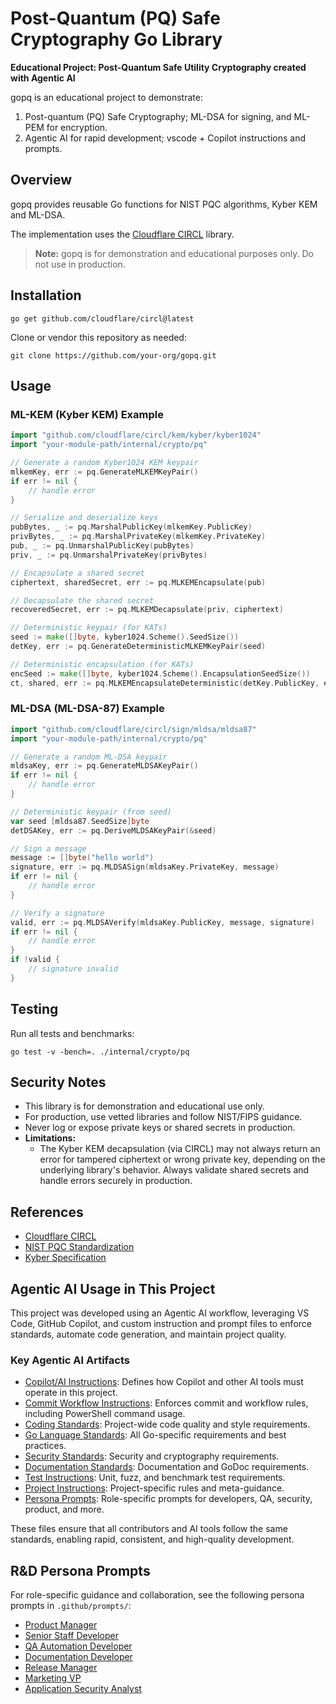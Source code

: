 
# Post-Quantum (PQ) Safe Cryptography Go Library

**Educational Project: Post-Quantum Safe Utility Cryptography created with Agentic AI**

gopq is an educational project to demonstrate:
1. Post-quantum (PQ) Safe Cryptography; ML-DSA for signing, and ML-PEM for encryption.
2. Agentic AI for rapid development; vscode + Copilot instructions and prompts.

## Overview

gopq provides reusable Go functions for NIST PQC algorithms, Kyber KEM and ML-DSA.

The implementation uses the [Cloudflare CIRCL](https://github.com/cloudflare/circl) library.

> **Note:** gopq is for demonstration and educational purposes only. Do not use in production.

## Installation

```
go get github.com/cloudflare/circl@latest
```

Clone or vendor this repository as needed:

```
git clone https://github.com/your-org/gopq.git
```


## Usage

### ML-KEM (Kyber KEM) Example

```go
import "github.com/cloudflare/circl/kem/kyber/kyber1024"
import "your-module-path/internal/crypto/pq"

// Generate a random Kyber1024 KEM keypair
mlkemKey, err := pq.GenerateMLKEMKeyPair()
if err != nil {
    // handle error
}

// Serialize and deserialize keys
pubBytes, _ := pq.MarshalPublicKey(mlkemKey.PublicKey)
privBytes, _ := pq.MarshalPrivateKey(mlkemKey.PrivateKey)
pub, _ := pq.UnmarshalPublicKey(pubBytes)
priv, _ := pq.UnmarshalPrivateKey(privBytes)

// Encapsulate a shared secret
ciphertext, sharedSecret, err := pq.MLKEMEncapsulate(pub)

// Decapsulate the shared secret
recoveredSecret, err := pq.MLKEMDecapsulate(priv, ciphertext)

// Deterministic keypair (for KATs)
seed := make([]byte, kyber1024.Scheme().SeedSize())
detKey, err := pq.GenerateDeterministicMLKEMKeyPair(seed)

// Deterministic encapsulation (for KATs)
encSeed := make([]byte, kyber1024.Scheme().EncapsulationSeedSize())
ct, shared, err := pq.MLKEMEncapsulateDeterministic(detKey.PublicKey, encSeed)
```

### ML-DSA (ML-DSA-87) Example

```go
import "github.com/cloudflare/circl/sign/mldsa/mldsa87"
import "your-module-path/internal/crypto/pq"

// Generate a random ML-DSA keypair
mldsaKey, err := pq.GenerateMLDSAKeyPair()
if err != nil {
    // handle error
}

// Deterministic keypair (from seed)
var seed [mldsa87.SeedSize]byte
detDSAKey, err := pq.DeriveMLDSAKeyPair(&seed)

// Sign a message
message := []byte("hello world")
signature, err := pq.MLDSASign(mldsaKey.PrivateKey, message)
if err != nil {
    // handle error
}

// Verify a signature
valid, err := pq.MLDSAVerify(mldsaKey.PublicKey, message, signature)
if err != nil {
    // handle error
}
if !valid {
    // signature invalid
}
```

## Testing

Run all tests and benchmarks:

```
go test -v -bench=. ./internal/crypto/pq
```

## Security Notes

- This library is for demonstration and educational use only.
- For production, use vetted libraries and follow NIST/FIPS guidance.
- Never log or expose private keys or shared secrets in production.
- **Limitations:**
  - The Kyber KEM decapsulation (via CIRCL) may not always return an error for tampered ciphertext or wrong private key, depending on the underlying library's behavior. Always validate shared secrets and handle errors securely in production.


## References

- [Cloudflare CIRCL](https://github.com/cloudflare/circl)
- [NIST PQC Standardization](https://csrc.nist.gov/projects/post-quantum-cryptography)
- [Kyber Specification](https://pq-crystals.org/kyber/)

## Agentic AI Usage in This Project

This project was developed using an Agentic AI workflow, leveraging VS Code, GitHub Copilot, and custom instruction and prompt files to enforce standards, automate code generation, and maintain project quality.

### Key Agentic AI Artifacts

- [Copilot/AI Instructions](.github/instructions/copilot-instructions.md): Defines how Copilot and other AI tools must operate in this project.
- [Commit Workflow Instructions](.github/instructions/commit-instructions.md): Enforces commit and workflow rules, including PowerShell command usage.
- [Coding Standards](.github/instructions/coding-instructions.md): Project-wide code quality and style requirements.
- [Go Language Standards](.github/instructions/go-instructions.md): All Go-specific requirements and best practices.
- [Security Standards](.github/instructions/security-instructions.md): Security and cryptography requirements.
- [Documentation Standards](.github/instructions/doc-instructions.md): Documentation and GoDoc requirements.
- [Test Instructions](.github/instructions/test-instructions.md): Unit, fuzz, and benchmark test requirements.
- [Project Instructions](.github/instructions/project-instructions.md): Project-specific rules and meta-guidance.
- [Persona Prompts](.github/prompts/): Role-specific prompts for developers, QA, security, product, and more.

These files ensure that all contributors and AI tools follow the same standards, enabling rapid, consistent, and high-quality development.

## R&D Persona Prompts

For role-specific guidance and collaboration, see the following persona prompts in `.github/prompts/`:

- [Product Manager](.github/prompts/prompt-pm.md)
- [Senior Staff Developer](.github/prompts/prompt-dev.md)
- [QA Automation Developer](.github/prompts/prompt-qa.md)
- [Documentation Developer](.github/prompts/prompt-doc.md)
- [Release Manager](.github/prompts/prompt-release.md)
- [Marketing VP](.github/prompts/prompt-marketing.md)
- [Application Security Analyst](.github/prompts/prompt-sec.md)
